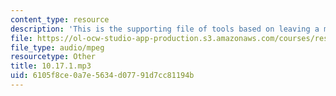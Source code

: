 ```yaml
---
content_type: resource
description: 'This is the supporting file of tools based on leaving a message. '
file: https://ol-ocw-studio-app-production.s3.amazonaws.com/courses/res-21g-003-learning-chinese-a-foundation-course-in-mandarin-spring-2011/6105f8ce0a7e5634d07791d7cc81194b_10.17.1.mp3
file_type: audio/mpeg
resourcetype: Other
title: 10.17.1.mp3
uid: 6105f8ce-0a7e-5634-d077-91d7cc81194b
---
```

